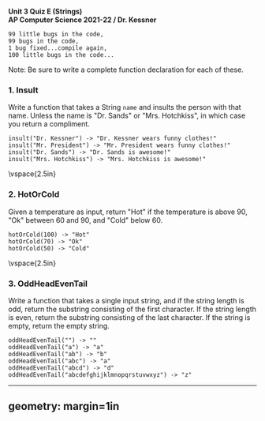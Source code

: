 __Unit 3 Quiz E (Strings)__  
__AP Computer Science 2021-22 / Dr. Kessner__  

```
99 little bugs in the code,
99 bugs in the code,
1 bug fixed...compile again,
100 little bugs in the code...
```

Note: Be sure to write a complete function declaration for each of these.


### 1. Insult

Write a function that takes a String `name` and insults the person with that
name.  Unless the name is "Dr. Sands" or "Mrs. Hotchkiss", in which case you
return a compliment.

```
insult("Dr. Kessner") -> "Dr. Kessner wears funny clothes!"
insult("Mr. President") -> "Mr. President wears funny clothes!"
insult("Dr. Sands") -> "Dr. Sands is awesome!"
insult("Mrs. Hotchkiss") -> "Mrs. Hotchkiss is awesome!"
```

\vspace{2.5in}


### 2. HotOrCold

Given a temperature as input, return "Hot" if the temperature is above 90, 
"Ok" between 60 and 90, and "Cold" below 60.

```
hotOrCold(100) -> "Hot"
hotOrCold(70) -> "Ok"
hotOrCold(50) -> "Cold"
```

\vspace{2.5in}


### 3. OddHeadEvenTail

Write a function that takes a single input string, and if the string length is
odd, return the substring consisting of the first character.  If the string length
is even, return the substring consisting of the last character.  If the string is
empty, return the empty string.

```
oddHeadEvenTail("") -> ""
oddHeadEvenTail("a") -> "a"
oddHeadEvenTail("ab") -> "b"
oddHeadEvenTail("abc") -> "a"
oddHeadEvenTail("abcd") -> "d"
oddHeadEvenTail("abcdefghijklmnopqrstuvwxyz") -> "z"

```


---
geometry: margin=1in
---


